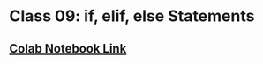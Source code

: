 # Class 09: if, elif, else Statements

## [Colab Notebook Link](https://colab.research.google.com/drive/1W0IeF4YmibRZ44MuyWsNi6C8URPWwcDX?usp=sharing)